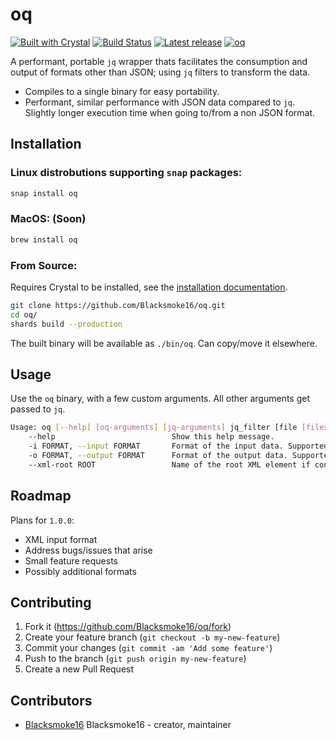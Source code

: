# oq

[![Built with Crystal](https://img.shields.io/badge/built%20with-crystal-000000.svg?style=flat-square)](https://crystal-lang.org/)
[![Build Status](https://travis-ci.org/Blacksmoke16/oq.svg?branch=master)](https://travis-ci.org/Blacksmoke16/oq)
[![Latest release](https://img.shields.io/github/release/Blacksmoke16/oq.svg?style=flat-square)](https://github.com/Blacksmoke16/oq/releases)
[![oq](https://snapcraft.io/oq/badge.svg)](https://snapcraft.io/oq)

A performant, portable `jq` wrapper thats facilitates the consumption and output of formats other than JSON; using `jq` filters to transform the data.

* Compiles to a single binary for easy portability.
* Performant, similar performance with JSON data compared to `jq`.  Slightly longer execution time when going to/from a non JSON format.  

## Installation

### Linux distrobutions supporting `snap` packages:

```bash
snap install oq
```

### MacOS: (Soon)

```bash
brew install oq
```

### From Source:

Requires Crystal to be installed, see the [installation documentation](https://crystal-lang.org/reference/installation/).

```bash
git clone https://github.com/Blacksmoke16/oq.git
cd oq/
shards build --production
```

The built binary will be available as `./bin/oq`.  Can copy/move it elsewhere.


## Usage

Use the `oq` binary, with a few custom arguments.  All other arguments get passed to `jq`.

```bash
Usage: oq [--help] [oq-arguments] [jq-arguments] jq_filter [file [files...]]
    --help                          Show this help message.
    -i FORMAT, --input FORMAT       Format of the input data. Supported formats: json, yaml.
    -o FORMAT, --output FORMAT      Format of the output data. Supported formats: json, yaml, xml.
    --xml-root ROOT                 Name of the root XML element if converting to XML.
```

## Roadmap

Plans for `1.0.0`:

* XML input format
* Address bugs/issues that arise
* Small feature requests
* Possibly additional formats

## Contributing

1. Fork it (<https://github.com/Blacksmoke16/oq/fork>)
2. Create your feature branch (`git checkout -b my-new-feature`)
3. Commit your changes (`git commit -am 'Add some feature'`)
4. Push to the branch (`git push origin my-new-feature`)
5. Create a new Pull Request

## Contributors

- [Blacksmoke16](https://github.com/Blacksmoke16) Blacksmoke16 - creator, maintainer
